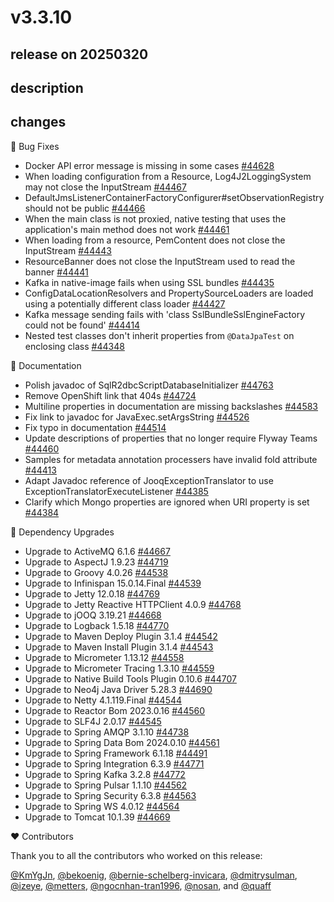 # v3.3.10

## release on 20250320
## description
## changes
🐞 Bug Fixes

* Docker API error message is missing in some cases <a href="https://github.com/spring-projects/spring-boot/issues/44628" data-hovercard-type="issue" data-hovercard-url="/spring-projects/spring-boot/issues/44628/hovercard">#44628</a>
* When loading configuration from a Resource, Log4J2LoggingSystem may not close the InputStream <a href="https://github.com/spring-projects/spring-boot/pull/44467" data-hovercard-type="pull_request" data-hovercard-url="/spring-projects/spring-boot/pull/44467/hovercard">#44467</a>
* DefaultJmsListenerContainerFactoryConfigurer#setObservationRegistry should not be public <a href="https://github.com/spring-projects/spring-boot/issues/44466" data-hovercard-type="issue" data-hovercard-url="/spring-projects/spring-boot/issues/44466/hovercard">#44466</a>
* When the main class is not proxied, native testing that uses the application's main method does not work <a href="https://github.com/spring-projects/spring-boot/issues/44461" data-hovercard-type="issue" data-hovercard-url="/spring-projects/spring-boot/issues/44461/hovercard">#44461</a>
* When loading from a resource, PemContent does not close the InputStream <a href="https://github.com/spring-projects/spring-boot/issues/44443" data-hovercard-type="issue" data-hovercard-url="/spring-projects/spring-boot/issues/44443/hovercard">#44443</a>
* ResourceBanner does not close the InputStream used to read the banner <a href="https://github.com/spring-projects/spring-boot/issues/44441" data-hovercard-type="issue" data-hovercard-url="/spring-projects/spring-boot/issues/44441/hovercard">#44441</a>
* Kafka in native-image fails when using SSL bundles <a href="https://github.com/spring-projects/spring-boot/issues/44435" data-hovercard-type="issue" data-hovercard-url="/spring-projects/spring-boot/issues/44435/hovercard">#44435</a>
* ConfigDataLocationResolvers and PropertySourceLoaders are loaded using a potentially different class loader <a href="https://github.com/spring-projects/spring-boot/issues/44427" data-hovercard-type="issue" data-hovercard-url="/spring-projects/spring-boot/issues/44427/hovercard">#44427</a>
* Kafka message sending fails with 'class SslBundleSslEngineFactory could not be found' <a href="https://github.com/spring-projects/spring-boot/issues/44414" data-hovercard-type="issue" data-hovercard-url="/spring-projects/spring-boot/issues/44414/hovercard">#44414</a>
* Nested test classes don't inherit properties from <code>@DataJpaTest</code> on enclosing class <a href="https://github.com/spring-projects/spring-boot/pull/44348" data-hovercard-type="pull_request" data-hovercard-url="/spring-projects/spring-boot/pull/44348/hovercard">#44348</a>

📔 Documentation

* Polish javadoc of SqlR2dbcScriptDatabaseInitializer <a href="https://github.com/spring-projects/spring-boot/issues/44763" data-hovercard-type="issue" data-hovercard-url="/spring-projects/spring-boot/issues/44763/hovercard">#44763</a>
* Remove OpenShift link that 404s <a href="https://github.com/spring-projects/spring-boot/pull/44724" data-hovercard-type="pull_request" data-hovercard-url="/spring-projects/spring-boot/pull/44724/hovercard">#44724</a>
* Multiline properties in documentation are missing backslashes <a href="https://github.com/spring-projects/spring-boot/issues/44583" data-hovercard-type="issue" data-hovercard-url="/spring-projects/spring-boot/issues/44583/hovercard">#44583</a>
* Fix link to javadoc for JavaExec.setArgsString <a href="https://github.com/spring-projects/spring-boot/pull/44526" data-hovercard-type="pull_request" data-hovercard-url="/spring-projects/spring-boot/pull/44526/hovercard">#44526</a>
* Fix typo in documentation <a href="https://github.com/spring-projects/spring-boot/pull/44514" data-hovercard-type="pull_request" data-hovercard-url="/spring-projects/spring-boot/pull/44514/hovercard">#44514</a>
* Update descriptions of properties that no longer require Flyway Teams <a href="https://github.com/spring-projects/spring-boot/pull/44460" data-hovercard-type="pull_request" data-hovercard-url="/spring-projects/spring-boot/pull/44460/hovercard">#44460</a>
* Samples for metadata annotation processers have invalid fold attribute <a href="https://github.com/spring-projects/spring-boot/pull/44413" data-hovercard-type="pull_request" data-hovercard-url="/spring-projects/spring-boot/pull/44413/hovercard">#44413</a>
* Adapt Javadoc reference of JooqExceptionTranslator to use ExceptionTranslatorExecuteListener <a href="https://github.com/spring-projects/spring-boot/pull/44385" data-hovercard-type="pull_request" data-hovercard-url="/spring-projects/spring-boot/pull/44385/hovercard">#44385</a>
* Clarify which Mongo properties are ignored when URI property is set <a href="https://github.com/spring-projects/spring-boot/pull/44384" data-hovercard-type="pull_request" data-hovercard-url="/spring-projects/spring-boot/pull/44384/hovercard">#44384</a>

🔨 Dependency Upgrades

* Upgrade to ActiveMQ 6.1.6 <a href="https://github.com/spring-projects/spring-boot/issues/44667" data-hovercard-type="issue" data-hovercard-url="/spring-projects/spring-boot/issues/44667/hovercard">#44667</a>
* Upgrade to AspectJ 1.9.23 <a href="https://github.com/spring-projects/spring-boot/issues/44719" data-hovercard-type="issue" data-hovercard-url="/spring-projects/spring-boot/issues/44719/hovercard">#44719</a>
* Upgrade to Groovy 4.0.26 <a href="https://github.com/spring-projects/spring-boot/issues/44538" data-hovercard-type="issue" data-hovercard-url="/spring-projects/spring-boot/issues/44538/hovercard">#44538</a>
* Upgrade to Infinispan 15.0.14.Final <a href="https://github.com/spring-projects/spring-boot/issues/44539" data-hovercard-type="issue" data-hovercard-url="/spring-projects/spring-boot/issues/44539/hovercard">#44539</a>
* Upgrade to Jetty 12.0.18 <a href="https://github.com/spring-projects/spring-boot/issues/44769" data-hovercard-type="issue" data-hovercard-url="/spring-projects/spring-boot/issues/44769/hovercard">#44769</a>
* Upgrade to Jetty Reactive HTTPClient 4.0.9 <a href="https://github.com/spring-projects/spring-boot/issues/44768" data-hovercard-type="issue" data-hovercard-url="/spring-projects/spring-boot/issues/44768/hovercard">#44768</a>
* Upgrade to jOOQ 3.19.21 <a href="https://github.com/spring-projects/spring-boot/issues/44668" data-hovercard-type="issue" data-hovercard-url="/spring-projects/spring-boot/issues/44668/hovercard">#44668</a>
* Upgrade to Logback 1.5.18 <a href="https://github.com/spring-projects/spring-boot/issues/44770" data-hovercard-type="issue" data-hovercard-url="/spring-projects/spring-boot/issues/44770/hovercard">#44770</a>
* Upgrade to Maven Deploy Plugin 3.1.4 <a href="https://github.com/spring-projects/spring-boot/issues/44542" data-hovercard-type="issue" data-hovercard-url="/spring-projects/spring-boot/issues/44542/hovercard">#44542</a>
* Upgrade to Maven Install Plugin 3.1.4 <a href="https://github.com/spring-projects/spring-boot/issues/44543" data-hovercard-type="issue" data-hovercard-url="/spring-projects/spring-boot/issues/44543/hovercard">#44543</a>
* Upgrade to Micrometer 1.13.12 <a href="https://github.com/spring-projects/spring-boot/issues/44558" data-hovercard-type="issue" data-hovercard-url="/spring-projects/spring-boot/issues/44558/hovercard">#44558</a>
* Upgrade to Micrometer Tracing 1.3.10 <a href="https://github.com/spring-projects/spring-boot/issues/44559" data-hovercard-type="issue" data-hovercard-url="/spring-projects/spring-boot/issues/44559/hovercard">#44559</a>
* Upgrade to Native Build Tools Plugin 0.10.6 <a href="https://github.com/spring-projects/spring-boot/issues/44707" data-hovercard-type="issue" data-hovercard-url="/spring-projects/spring-boot/issues/44707/hovercard">#44707</a>
* Upgrade to Neo4j Java Driver 5.28.3 <a href="https://github.com/spring-projects/spring-boot/issues/44690" data-hovercard-type="issue" data-hovercard-url="/spring-projects/spring-boot/issues/44690/hovercard">#44690</a>
* Upgrade to Netty 4.1.119.Final <a href="https://github.com/spring-projects/spring-boot/issues/44544" data-hovercard-type="issue" data-hovercard-url="/spring-projects/spring-boot/issues/44544/hovercard">#44544</a>
* Upgrade to Reactor Bom 2023.0.16 <a href="https://github.com/spring-projects/spring-boot/issues/44560" data-hovercard-type="issue" data-hovercard-url="/spring-projects/spring-boot/issues/44560/hovercard">#44560</a>
* Upgrade to SLF4J 2.0.17 <a href="https://github.com/spring-projects/spring-boot/issues/44545" data-hovercard-type="issue" data-hovercard-url="/spring-projects/spring-boot/issues/44545/hovercard">#44545</a>
* Upgrade to Spring AMQP 3.1.10 <a href="https://github.com/spring-projects/spring-boot/issues/44738" data-hovercard-type="issue" data-hovercard-url="/spring-projects/spring-boot/issues/44738/hovercard">#44738</a>
* Upgrade to Spring Data Bom 2024.0.10 <a href="https://github.com/spring-projects/spring-boot/issues/44561" data-hovercard-type="issue" data-hovercard-url="/spring-projects/spring-boot/issues/44561/hovercard">#44561</a>
* Upgrade to Spring Framework 6.1.18 <a href="https://github.com/spring-projects/spring-boot/issues/44491" data-hovercard-type="issue" data-hovercard-url="/spring-projects/spring-boot/issues/44491/hovercard">#44491</a>
* Upgrade to Spring Integration 6.3.9 <a href="https://github.com/spring-projects/spring-boot/issues/44771" data-hovercard-type="issue" data-hovercard-url="/spring-projects/spring-boot/issues/44771/hovercard">#44771</a>
* Upgrade to Spring Kafka 3.2.8 <a href="https://github.com/spring-projects/spring-boot/issues/44772" data-hovercard-type="issue" data-hovercard-url="/spring-projects/spring-boot/issues/44772/hovercard">#44772</a>
* Upgrade to Spring Pulsar 1.1.10 <a href="https://github.com/spring-projects/spring-boot/issues/44562" data-hovercard-type="issue" data-hovercard-url="/spring-projects/spring-boot/issues/44562/hovercard">#44562</a>
* Upgrade to Spring Security 6.3.8 <a href="https://github.com/spring-projects/spring-boot/issues/44563" data-hovercard-type="issue" data-hovercard-url="/spring-projects/spring-boot/issues/44563/hovercard">#44563</a>
* Upgrade to Spring WS 4.0.12 <a href="https://github.com/spring-projects/spring-boot/issues/44564" data-hovercard-type="issue" data-hovercard-url="/spring-projects/spring-boot/issues/44564/hovercard">#44564</a>
* Upgrade to Tomcat 10.1.39 <a href="https://github.com/spring-projects/spring-boot/issues/44669" data-hovercard-type="issue" data-hovercard-url="/spring-projects/spring-boot/issues/44669/hovercard">#44669</a>

❤️ Contributors

Thank you to all the contributors who worked on this release:

<a class="user-mention notranslate" data-hovercard-type="user" data-hovercard-url="/users/KmYgJn/hovercard" data-octo-click="hovercard-link-click" data-octo-dimensions="link_type:self" href="https://github.com/KmYgJn">@KmYgJn</a>, <a class="user-mention notranslate" data-hovercard-type="user" data-hovercard-url="/users/bekoenig/hovercard" data-octo-click="hovercard-link-click" data-octo-dimensions="link_type:self" href="https://github.com/bekoenig">@bekoenig</a>, <a class="user-mention notranslate" data-hovercard-type="user" data-hovercard-url="/users/bernie-schelberg-invicara/hovercard" data-octo-click="hovercard-link-click" data-octo-dimensions="link_type:self" href="https://github.com/bernie-schelberg-invicara">@bernie-schelberg-invicara</a>, <a class="user-mention notranslate" data-hovercard-type="user" data-hovercard-url="/users/dmitrysulman/hovercard" data-octo-click="hovercard-link-click" data-octo-dimensions="link_type:self" href="https://github.com/dmitrysulman">@dmitrysulman</a>, <a class="user-mention notranslate" data-hovercard-type="user" data-hovercard-url="/users/izeye/hovercard" data-octo-click="hovercard-link-click" data-octo-dimensions="link_type:self" href="https://github.com/izeye">@izeye</a>, <a class="user-mention notranslate" data-hovercard-type="user" data-hovercard-url="/users/metters/hovercard" data-octo-click="hovercard-link-click" data-octo-dimensions="link_type:self" href="https://github.com/metters">@metters</a>, <a class="user-mention notranslate" data-hovercard-type="user" data-hovercard-url="/users/ngocnhan-tran1996/hovercard" data-octo-click="hovercard-link-click" data-octo-dimensions="link_type:self" href="https://github.com/ngocnhan-tran1996">@ngocnhan-tran1996</a>, <a class="user-mention notranslate" data-hovercard-type="user" data-hovercard-url="/users/nosan/hovercard" data-octo-click="hovercard-link-click" data-octo-dimensions="link_type:self" href="https://github.com/nosan">@nosan</a>, and <a class="user-mention notranslate" data-hovercard-type="user" data-hovercard-url="/users/quaff/hovercard" data-octo-click="hovercard-link-click" data-octo-dimensions="link_type:self" href="https://github.com/quaff">@quaff</a>

